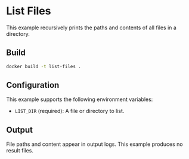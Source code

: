 # List Files

This example recursively prints the paths and contents of all files in a directory.

## Build

```bash
docker build -t list-files .
```

## Configuration

This example supports the following environment variables:

- `LIST_DIR` (required): A file or directory to list.

## Output

File paths and content appear in output logs. This example produces no result files.
